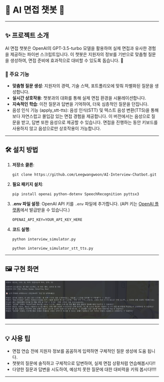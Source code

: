 
# 🤖 AI 면접 챗봇 🚀

---

## ✨ 프로젝트 소개

AI 면접 챗봇은 OpenAI의 GPT-3.5-turbo 모델을 활용하여 실제 면접과 유사한 경험을 제공하는 파이썬 스크립트입니다. 이 챗봇은 지원자의 정보를 기반으로 맞춤형 질문을 생성하여, 면접 준비에 효과적으로 대비할 수 있도록 돕습니다. 🎯

### 🌟 주요 기능

*   **맞춤형 질문 생성**: 지원자의 경력, 기술 스택, 포트폴리오에 맞춰 차별화된 질문을 생성합니다.
*   **실시간 상호작용**: 챗봇과의 대화를 통해 실제 면접 환경을 시뮬레이션합니다.
*   **지속적인 학습**: 이전 질문과 답변을 기억하여, 더욱 심층적인 질문을 던집니다.
*   음성 인식 기능 (apply_stt-tts): 음성 인식(STT) 및 텍스트 음성 변환(TTS)을 통해 보다 자연스럽고 몰입감 있는 면접 경험을 제공합니다. 이 버전에서는 음성으로 질문을 받고, 답변 또한 음성으로 제공할 수 있습니다. 면접을 진행하는 동안 키보드를 사용하지 않고 음성으로만 상호작용이 가능합니다.

---

## 🛠️ 설치 방법

1.  **저장소 클론**:
    ```
    git clone https://github.com/Leegwangwoon/AI-Interview-Chatbot.git
    ```

2.  **필요 패키지 설치**:
    ```
    pip install openai python-dotenv SpeechRecognition pyttsx3
    ```

3.  **.env 파일 설정**:
    OpenAI API 키를 `.env` 파일에 추가합니다. (API 키는 [OpenAI 플랫폼](https://platform.openai.com/playground/prompts)에서 발급받을 수 있습니다.)

    ```
    OPENAI_API_KEY=YOUR_API_KEY_HERE
    ```

4.  **코드 실행**:

    ```
    python interview_simulator.py
    ```
    
    ```
    python interview_simulator_stt_tts.py
    ```
---

## 🖼️ 구현 화면

![AI 면접 챗봇 실행 화면](./image/image.png)


---

## 💡 사용 팁

*   면접 연습 전에 지원자 정보를 꼼꼼하게 입력하면 구체적인 질문 생성에 도움 됩니다.
*   챗봇의 질문에 솔직하고 구체적으로 답변하여, 실제 면접 상황처럼 연습해봅시다!!
*   다양한 질문과 답변을 시도하여, 예상치 못한 질문에 대한 대비력을 키워 봅시다!!!!

---
